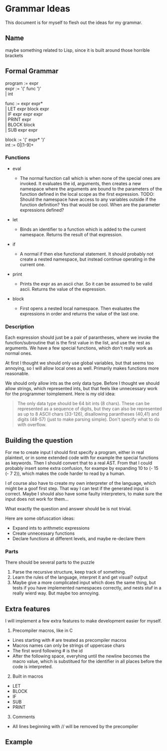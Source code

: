 # Grammar Ideas

This document is for myself to flesh out the ideas for my grammar. 

## Name

maybe something related to Lisp, since it is built around those horrible brackets

## Formal Grammar

program := expr                     \
expr := '(' func ')'                \
    | int

func := expr expr*                  \
    | LET expr block expr           \
    | IF expr expr expr             \
    | PRINT expr                    \
    | BLOCK block                   \
    | SUB expr expr

block := '(' expr* ')'              \
int := 0|[1-9]+            

### Functions

* eval
  * The normal function call which is when none of the special ones are invoked. It evaluates the id, arguments, then creates a new namespace where the arguments are bound to the parameters of the function defined in the local scope as the first expression. TODO: Should the namespace have access to any variables outside if the function definition? Yes that would be cool. When are the parameter expressions defined?

* let
  * Binds an identifier to a function which is added to the current namespace. Returns the result of that expression.
* if 
  * A normal if then else functional statement. It should probably not create a nested namespace, but instead continue operating in the current one.
* print
  * Prints the expr as an ascii char. So it can be assumed to be valid ascii. Returns the value of the expression.
* block
  * First opens a nested local namespace. Then evaluates the expressions in order and returns the value of the last one. 

### Description

Each expression should just be a pair of parantheses, where we invoke the function/subroutine that is the first value in the list, and use the rest as arguments. We have a few special functions, which don't really work as normal ones.

At first I thought we should only use global variables, but that seems too annoying, so I will allow local ones as well. Primarily makes functions more reasonable.

We should only allow ints as the only data type. Before I thought we should allow strings, which represented ints, but that feels like unnecessary work for the programmer toimplement. Here is my old idea:
> The only data type should be 64 bit ints (8 chars). These can be represented as a sequence of digits, but they can also be represented as up to 8 ASCII chars (33-126), disallowing parantheses (40,41) and digits (48-57) (just to make parsing simple). Don't specify what to do with overflow.

## Building the question

For me to create input I should first specify a program, either in real plaintext, or in some extended code with for example the special functions as keywords. Then I should convert that to a real AST. From that I could probably insert some extra confusion, for exampe by expanding 10 to (- 15 (- 7 2)), which makes the code harder to read by a human. 

I of course also have to create my own interpreter of the language, which might be a goof first step. That way I can test if the generated input is correct. Maybe I should also have some faulty interpreters, to make sure the input does not work for them...

What exactly the question and answer should be is not trivial.

Here are some obfuscation ideas:
* Expand ints to arithmetic expressions
* Create unnecessary functions
* Declare functions at different levels, and maybe re-declare them


### Parts

There should be several parts to the puzzle
1. Parse the recursive structure, keep track of something.
2. Learn the rules of the language, interpret it and get visual? output
3. Maybe give a more complicated input which does the same thing, but tests if you have implemented namespaces correctly, and nests stuf in a really wierd way. But maybe too annoying. 


## Extra features

I will implement a few extra features to make development easier for myself.

1. Precompiler macros, like in C
  - Lines starting with # are treated as precompiler macros
  - Macros names can only be strings of uppercase chars
  - The first word following # is the id
  - After the following space, everyhing until the newline becomes the macro value, which is substitued for the identifier in all places before the code is interpreted.
2. Built in macros
  - LET
  - BLOCK
  - IF
  - SUB
  - PRINT
3. Comments
  - All lines beginning with // will be removed by the precompiler
  
## Example
